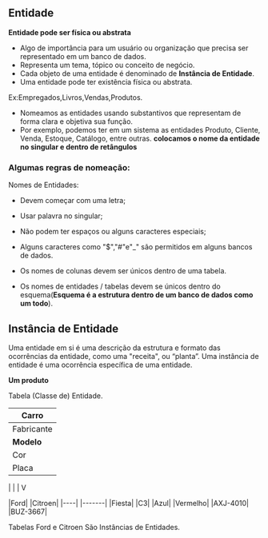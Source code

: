 ## Entidade

**Entidade pode ser física ou abstrata**

* Algo de importância para um usuário ou
organização que precisa ser representado
em um banco de dados.
* Representa um tema, tópico ou conceito de
negócio.
* Cada objeto de uma entidade é
denominado de **Instância de Entidade**.
* Uma entidade pode ter existência física ou
abstrata.

Ex:Empregados,Livros,Vendas,Produtos. 

* Nomeamos as entidades usando
substantivos que representam de
forma clara e objetiva sua função.
* Por exemplo, podemos ter em um
sistema as entidades Produto,
Cliente, Venda, Estoque,
Catálogo, entre outras.
**colocamos o nome da entidade no singular e dentro de retângulos**


### Algumas regras de nomeação:

Nomes de Entidades:
* Devem começar com uma letra;
* Usar palavra no singular;
* Não podem ter espaços ou alguns
caracteres especiais;
* Alguns caracteres como "$","#"e"_" são
permitidos em alguns bancos de dados.

* Os nomes de colunas devem ser únicos
dentro de uma tabela.

* Os nomes de entidades / tabelas devem se
únicos dentro do esquema(**Esquema é a estrutura dentro de um banco de dados como um todo**).

## Instância de Entidade

Uma entidade em si é uma descrição da estrutura e formato das
ocorrências da entidade, como uma "receita", ou “planta”.
Uma instância de entidade é uma ocorrência específica de uma
entidade.

 **Um produto**

Tabela (Classe de) Entidade.

|Carro|
|-----|
|Fabricante|
|**Modelo**|
|Cor|
|Placa|

|
|
|
V


|Ford|      |Citroen|
|----|      |-------|
|Fiesta|    |C3|
|Azul|       |Vermelho|
|AXJ-4010|    |BUZ-3667|


Tabelas Ford e Citroen São Instâncias de Entidades.